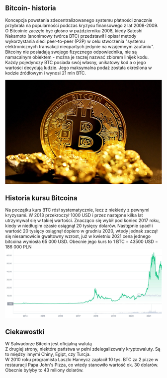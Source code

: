 ## Bitcoin- historia

Koncepcja powstania zdecentralizowanego systemu płatności znacznie przybrała na popularności podczas kryzysu finansowego z lat 2008-2009. O Bitcoinie zaczęło być głośno w październiku 2008, kiedy Satoshi Nakamoto (anonimowy twórca BTC) przedstawił i opisał metody wykorzystania sieci peer-to-peer (P2P) w celu stworzenia "systemu elektronicznych transakcji nieopartych jedynie na wzajemnym zaufaniu". Bitcoiny nie posiadają swojego fizycznego odpowiednika, nie są namacalnym obiektem - można je raczej nazwać zbiorem linijek kodu. Każdy pojedynczy BTC posiada swój własny, unikatowy kod a o jego wartości decydują ludzie. Jego maksymalna podaż została określona w kodzie źródłowym i wynosi 21 mln BTC. <p style="text-align: right"><img src="cc-BTC-bitcoin-2.jpg" alt=":("></p>

## Historia kursu Bitcoina

Na początku kurs BTC rósł systematycznie, lecz z niekiedy z pewnymi kryzysami. W 2013 przekroczył 1000 USD i przez następne kilka lat utrzymywał się w takiej wartości. Znacząco się wybił pod koniec 2017 roku, kiedy w niedługim czasie osiągnął 20 tysięcy dolarów. Następnie spadł i wartość 20 tysięcy osiągnął dopiero w grudniu 2020, wtedy jednak zaczął się niesamowicie gwałtowny wzrost,  już w kwietniu 2021 cena jednego bitcoina wyniosła 65 000 USD. Obecnie jego kurs to 1 BTC = 43500 USD = 186 000 PLN
<img src="BTC_ALL_graph_coinmarketcap-d9e91016679f4f69a186e0c6cdb23d44.jpg" alt=":(">

## Ciekawostki

W Salwadorze Bitcoin jest oficjalną walutą <br>
Z drugiej strony, niektóre państwa w pełni zdelegalizowały kryptowaluty. Są to między innymi Chiny, Egipt, czy Turcja. <br>
W 2010 roku programista Laszlo Haneycz zapłacił 10 tys. BTC za 2 pizze w restauracji Papa John's Pizza, co wtedy stanowiło wartość ok. 30 dolarów. Obecnie byłyby to 43 miliony dolarów.

